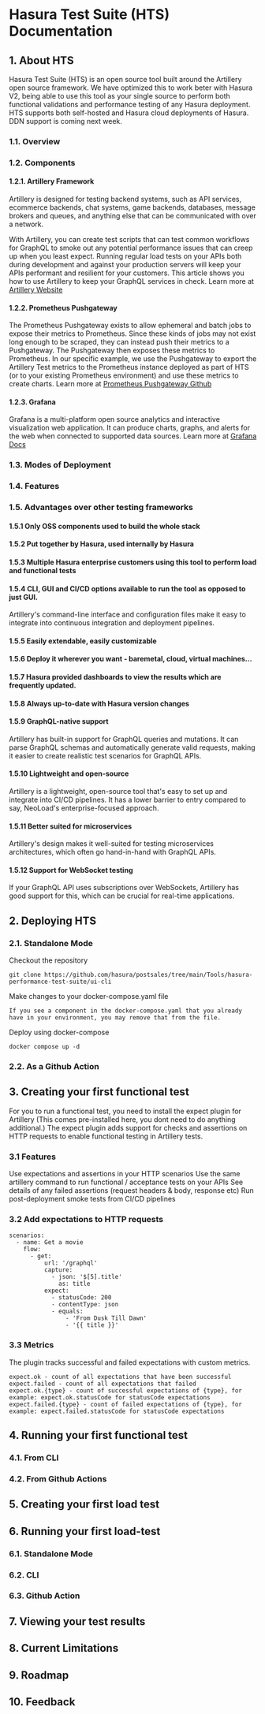# Hasura Test Suite (HTS) Documentation

## 1. About HTS

Hasura Test Suite (HTS) is an open source tool built around the Artillery open source framework. We have optimized this to work beter with Hasura V2, being able to use this tool as your single source to perform both functional validations and performance testing of any Hasura deployment. HTS supports both self-hosted and Hasura cloud deployments of Hasura. DDN support is coming next week.

### 1.1. Overview

### 1.2. Components

#### 1.2.1. Artillery Framework
Artillery is designed for testing backend systems, such as API services, ecommerce backends, chat systems, game backends, databases, message brokers and queues, and anything else that can be communicated with over a network.

With Artillery, you can create test scripts that can test common workflows for GraphQL to smoke out any potential performance issues that can creep up when you least expect. Running regular load tests on your APIs both during development and against your production servers will keep your APIs performant and resilient for your customers. This article shows you how to use Artillery to keep your GraphQL services in check. Learn more at [Artillery Website](https://www.artillery.io/docs)

#### 1.2.2. Prometheus Pushgateway
The Prometheus Pushgateway exists to allow ephemeral and batch jobs to expose their metrics to Prometheus. Since these kinds of jobs may not exist long enough to be scraped, they can instead push their metrics to a Pushgateway. The Pushgateway then exposes these metrics to Prometheus. In our specific example, we use the Pushgateway to export the Artillery Test metrics to the Prometheus instance deployed as part of HTS (or to your existing Prometheus environment) and use these metrics to create charts. Learn more at [Prometheus Pushgateway Github](https://github.com/prometheus/pushgatewa)

#### 1.2.3. Grafana

Grafana is a multi-platform open source analytics and interactive visualization web application. It can produce charts, graphs, and alerts for the web when connected to supported data sources. Learn more at [Grafana Docs](https://grafana.com/docs/grafana/latest/)


### 1.3. Modes of Deployment

### 1.4. Features

### 1.5. Advantages over other testing frameworks
#### 1.5.1 Only OSS components used to build the whole stack
#### 1.5.2 Put together by Hasura, used internally by Hasura
#### 1.5.3 Multiple Hasura enterprise customers using this tool to perform load and functional tests
#### 1.5.4 CLI, GUI and CI/CD options available to run the tool as opposed to just GUI.

Artillery's command-line interface and configuration files make it easy to integrate into continuous integration and deployment pipelines.
#### 1.5.5 Easily extendable, easily customizable
#### 1.5.6 Deploy it wherever you want - baremetal, cloud, virtual machines...
#### 1.5.7 Hasura provided dashboards to view the results which are frequently updated.
#### 1.5.8 Always up-to-date with Hasura version changes
#### 1.5.9 GraphQL-native support

Artillery has built-in support for GraphQL queries and mutations. It can parse GraphQL schemas and automatically generate valid requests, making it easier to create realistic test scenarios for GraphQL APIs.
#### 1.5.10 Lightweight and open-source

Artillery is a lightweight, open-source tool that's easy to set up and integrate into CI/CD pipelines. It has a lower barrier to entry compared to say, NeoLoad's enterprise-focused approach.
#### 1.5.11 Better suited for microservices

Artillery's design makes it well-suited for testing microservices architectures, which often go hand-in-hand with GraphQL APIs.
#### 1.5.12 Support for WebSocket testing

If your GraphQL API uses subscriptions over WebSockets, Artillery has good support for this, which can be crucial for real-time applications.

## 2. Deploying HTS

### 2.1. Standalone Mode

Checkout the repository

``` git clone https://github.com/hasura/postsales/tree/main/Tools/hasura-performance-test-suite/ui-cli ```

Make changes to your docker-compose.yaml file

``` If you see a component in the docker-compose.yaml that you already have in your environment, you may remove that from the file. ```

Deploy using docker-compose

``` docker compose up -d ```

### 2.2. As a Github Action

## 3. Creating your first functional test

For you to run a functional test, you need to install the expect plugin for Artillery (This comes pre-installed here, you dont need to do anything additional.)
The expect plugin adds support for checks and assertions on HTTP requests to enable functional testing in Artillery tests.
### 3.1 Features
Use expectations and assertions in your HTTP scenarios
Use the same artillery command to run functional / acceptance tests on your APIs
See details of any failed assertions (request headers & body, response etc)
Run post-deployment smoke tests from CI/CD pipelines
### 3.2 Add expectations to HTTP requests
```
scenarios:
  - name: Get a movie
    flow:
      - get:
          url: '/graphql'
          capture:
            - json: '$[5].title'
              as: title
          expect:
            - statusCode: 200
            - contentType: json
            - equals:
                - 'From Dusk Till Dawn'
                - '{{ title }}'
```
### 3.3 Metrics

The plugin tracks successful and failed expectations with custom metrics.

```
expect.ok - count of all expectations that have been successful
expect.failed - count of all expectations that failed
expect.ok.{type} - count of successful expectations of {type}, for example: expect.ok.statusCode for statusCode expectations
expect.failed.{type} - count of failed expectations of {type}, for example: expect.failed.statusCode for statusCode expectations
```
## 4. Running your first functional test

### 4.1. From CLI

### 4.2. From Github Actions

## 5. Creating your first load test

## 6. Running your first load-test

### 6.1. Standalone Mode

### 6.2. CLI

### 6.3. Github Action

## 7. Viewing your test results

## 8. Current Limitations

## 9. Roadmap

## 10. Feedback
